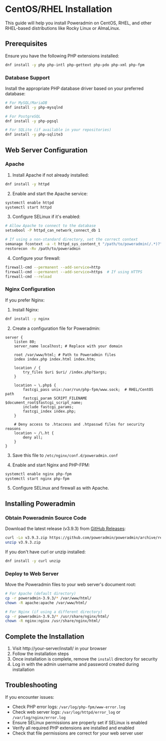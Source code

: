 # CentOS/RHEL Installation

This guide will help you install Poweradmin on CentOS, RHEL, and other RHEL-based distributions like Rocky Linux or AlmaLinux.

## Prerequisites

Ensure you have the following PHP extensions installed:

```bash
dnf install -y php php-intl php-gettext php-pdo php-xml php-fpm
```

### Database Support

Install the appropriate PHP database driver based on your preferred database:

```bash
# For MySQL/MariaDB
dnf install -y php-mysqlnd

# For PostgreSQL
dnf install -y php-pgsql

# For SQLite (if available in your repositories)
dnf install -y php-sqlite3
```

## Web Server Configuration

### Apache

1. Install Apache if not already installed:
```bash
dnf install -y httpd
```

2. Enable and start the Apache service:
```bash
systemctl enable httpd
systemctl start httpd
```

3. Configure SELinux if it's enabled:
```bash
# Allow Apache to connect to the database
setsebool -P httpd_can_network_connect_db 1

# If using a non-standard directory, set the correct context
semanage fcontext -a -t httpd_sys_content_t "/path/to/poweradmin(/.*)?"
restorecon -Rv /path/to/poweradmin
```

4. Configure your firewall:
```bash
firewall-cmd --permanent --add-service=http
firewall-cmd --permanent --add-service=https  # If using HTTPS
firewall-cmd --reload
```

### Nginx Configuration

If you prefer Nginx:

1. Install Nginx:
```bash
dnf install -y nginx
```

2. Create a configuration file for Poweradmin:

```nginx
server {
    listen 80;
    server_name localhost; # Replace with your domain

    root /var/www/html; # Path to Poweradmin files
    index index.php index.html index.htm;

    location / {
        try_files $uri $uri/ /index.php?$args;
    }

    location ~ \.php$ {
        fastcgi_pass unix:/var/run/php-fpm/www.sock;  # RHEL/CentOS path
        fastcgi_param SCRIPT_FILENAME $document_root$fastcgi_script_name;
        include fastcgi_params;
        fastcgi_index index.php;
    }

    # Deny access to .htaccess and .htpasswd files for security reasons
    location ~ /\.ht {
        deny all;
    }
}
```

3. Save this file to `/etc/nginx/conf.d/poweradmin.conf`

4. Enable and start Nginx and PHP-FPM:
```bash
systemctl enable nginx php-fpm
systemctl start nginx php-fpm
```

5. Configure SELinux and firewall as with Apache.

## Installing Poweradmin

### Obtain Poweradmin Source Code

Download the latest release (v3.9.3) from [GitHub Releases](https://github.com/poweradmin/poweradmin/releases):

```bash
curl -Lo v3.9.3.zip https://github.com/poweradmin/poweradmin/archive/refs/tags/v3.9.3.zip
unzip v3.9.3.zip
```

If you don't have curl or unzip installed:

```bash
dnf install -y curl unzip
```

### Deploy to Web Server

Move the Poweradmin files to your web server's document root:

```bash
# For Apache (default directory)
cp -r poweradmin-3.9.3/* /var/www/html/
chown -R apache:apache /var/www/html/

# For Nginx (if using a different directory)
cp -r poweradmin-3.9.3/* /usr/share/nginx/html/
chown -R nginx:nginx /usr/share/nginx/html/
```

## Complete the Installation

1. Visit http://your-server/install/ in your browser
2. Follow the installation steps
3. Once installation is complete, remove the `install` directory for security
4. Log in with the admin username and password created during installation

## Troubleshooting

If you encounter issues:

- Check PHP error logs: `/var/log/php-fpm/www-error.log` 
- Check web server logs: `/var/log/httpd/error_log` or `/var/log/nginx/error.log`
- Ensure SELinux permissions are properly set if SELinux is enabled
- Verify all required PHP extensions are installed and enabled
- Check that file permissions are correct for your web server user
